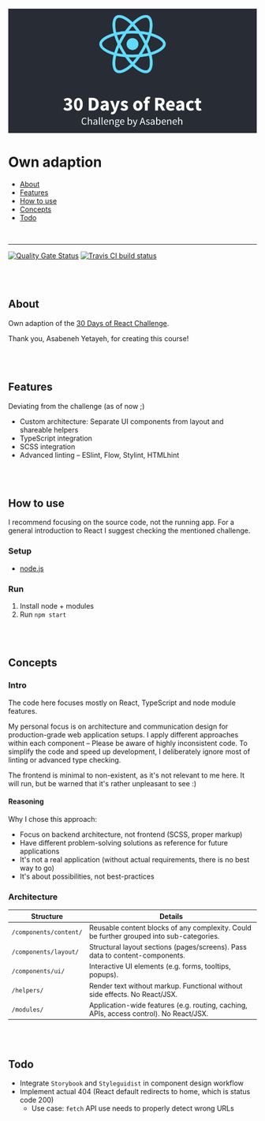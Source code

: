 ![30 Days of React Challenge](teaser.png)

# Own adaption

- [About](#about)
- [Features](#features)
- [How to use](#how-to-use)
- [Concepts](#concepts)
- [Todo](#todo)

<br>

---

[![Quality Gate Status](https://sonarcloud.io/api/project_badges/measure?project=ChristianOellers_30-Days-of-React-Challenge&metric=alert_status)](https://sonarcloud.io/dashboard?id=ChristianOellers_30-Days-of-React-Challenge) [![Travis CI build status](https://travis-ci.com/ChristianOellers/30-Days-of-React-Challenge.svg?branch=main)](https://travis-ci.com/ChristianOellers/30-Days-of-React-Challenge)

<br><br>

## About

Own adaption of the [30 Days of React Challenge](https://github.com/Asabeneh/30-Days-Of-React).

Thank you, Asabeneh Yetayeh, for creating this course!

<br><br>

## Features

Deviating from the challenge (as of now ;)

- Custom architecture: Separate UI components from layout and shareable helpers
- TypeScript integration
- SCSS integration
- Advanced linting – ESlint, Flow, Stylint, HTMLhint

<br><br>

## How to use

I recommend focusing on the source code, not the running app.
For a general introduction to React I suggest checking the mentioned challenge.

### Setup

- [node.js](https://nodejs.org)

### Run

1. Install node + modules
2. Run `npm start`

<br><br>

## Concepts

### Intro

The code here focuses mostly on React, TypeScript and node module features.

My personal focus is on architecture and communication design for production-grade web application setups.
I apply different approaches within each component – Please be aware of highly inconsistent code.
To simplify the code and speed up development, I deliberately ignore most of linting or advanced type checking.

The frontend is minimal to non-existent, as it's not relevant to me here.
It will run, but be warned that it's rather unpleasant to see :)

#### Reasoning

Why I chose this approach:

- Focus on backend architecture, not frontend (SCSS, proper markup)
- Have different problem-solving solutions as reference for future applications
- It's not a real application (without actual requirements, there is no best way to go)
- It's about possibilities, not best-practices

### Architecture

| Structure              | Details                                                                                  |
| ---------------------- | ---------------------------------------------------------------------------------------- |
| `/components/content/` | Reusable content blocks of any complexity. Could be further grouped into sub-categories. |
| `/components/layout/`  | Structural layout sections (pages/screens). Pass data to content-components.             |
| `/components/ui/`      | Interactive UI elements (e.g. forms, tooltips, popups).                                  |
| `/helpers/`            | Render text without markup. Functional without side effects. No React/JSX.               |
| `/modules/`            | Application-wide features (e.g. routing, caching, APIs, access control). No React/JSX.   |

<br><br>

## Todo

- Integrate `Storybook` and `Styleguidist` in component design workflow
- Implement actual 404 (React default redirects to home, which is status code 200)
  - Use case: `fetch` API use needs to properly detect wrong URLs
